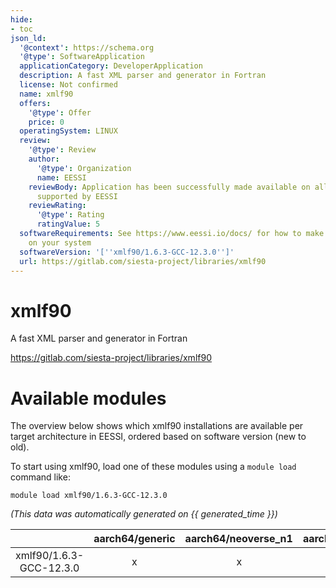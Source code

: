 ```yaml
---
hide:
- toc
json_ld:
  '@context': https://schema.org
  '@type': SoftwareApplication
  applicationCategory: DeveloperApplication
  description: A fast XML parser and generator in Fortran
  license: Not confirmed
  name: xmlf90
  offers:
    '@type': Offer
    price: 0
  operatingSystem: LINUX
  review:
    '@type': Review
    author:
      '@type': Organization
      name: EESSI
    reviewBody: Application has been successfully made available on all architectures
      supported by EESSI
    reviewRating:
      '@type': Rating
      ratingValue: 5
  softwareRequirements: See https://www.eessi.io/docs/ for how to make EESSI available
    on your system
  softwareVersion: '[''xmlf90/1.6.3-GCC-12.3.0'']'
  url: https://gitlab.com/siesta-project/libraries/xmlf90
---
```


xmlf90
======


A fast XML parser and generator in Fortran

https://gitlab.com/siesta-project/libraries/xmlf90
# Available modules


The overview below shows which xmlf90 installations are available per target architecture in EESSI, ordered based on software version (new to old).

To start using xmlf90, load one of these modules using a `module load` command like:

```shell
module load xmlf90/1.6.3-GCC-12.3.0
```

*(This data was automatically generated on {{ generated_time }})*  

| |aarch64/generic|aarch64/neoverse_n1|aarch64/neoverse_v1|x86_64/generic|x86_64/amd/zen2|x86_64/amd/zen3|x86_64/amd/zen4|x86_64/intel/haswell|x86_64/intel/sapphirerapids|x86_64/intel/skylake_avx512|aarch64/nvidia/grace|
| :---: | :---: | :---: | :---: | :---: | :---: | :---: | :---: | :---: | :---: | :---: | :---: |
|xmlf90/1.6.3-GCC-12.3.0|x|x|x|x|x|x|x|x|x|x|x|
